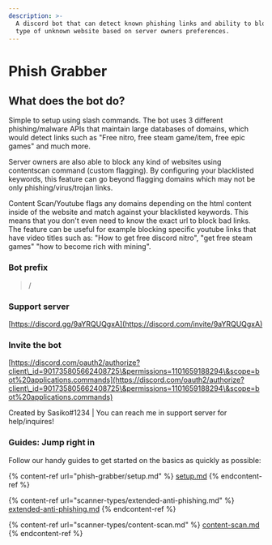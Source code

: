 ```yaml
---
description: >-
  A discord bot that can detect known phishing links and ability to block any
  type of unknown website based on server owners preferences.
---
```


# Phish Grabber

## What does the bot do?

Simple to setup using slash commands. The bot uses 3 different phishing/malware APIs that maintain large databases of domains, which would detect links such as "Free nitro, free steam game/item, free epic games" and much more.

Server owners are also able to block any kind of websites using contentscan command (custom flagging). By configuring your blacklisted keywords, this feature can go beyond flagging domains which may not be only phishing/virus/trojan links.

Content Scan/Youtube flags any domains depending on the html content inside of the website and match against your blacklisted keywords. This means that you don't even need to know the exact url to block bad links. The feature can be useful for example blocking specific youtube links that have video titles such as: "How to get free discord nitro", "get free steam games" "how to become rich with mining".

### Bot prefix

> /

### Support server

[https://discord.gg/9aYRQUQgxA](https://discord.com/invite/9aYRQUQgxA)

### Invite the bot

[https://discord.com/oauth2/authorize?client\_id=901735805662408725\&permissions=1101659188294\&scope=bot%20applications.commands](https://discord.com/oauth2/authorize?client\_id=901735805662408725\&permissions=1101659188294\&scope=bot%20applications.commands)

Created by Sasiko#1234 | You can reach me in support server for help/inquires!

### Guides: Jump right in

Follow our handy guides to get started on the basics as quickly as possible:

{% content-ref url="phish-grabber/setup.md" %}
[setup.md](phish-grabber/setup.md)
{% endcontent-ref %}

{% content-ref url="scanner-types/extended-anti-phishing.md" %}
[extended-anti-phishing.md](scanner-types/extended-anti-phishing.md)
{% endcontent-ref %}

{% content-ref url="scanner-types/content-scan.md" %}
[content-scan.md](scanner-types/content-scan.md)
{% endcontent-ref %}
